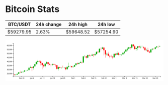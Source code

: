 # Bitcoin Stats

BTC/USDT|24h change|24h high|24h low|
|---|---|---|---|
|$59279.95|2.63%|$59648.52|$57254.90|

<img src="./chart.svg">
